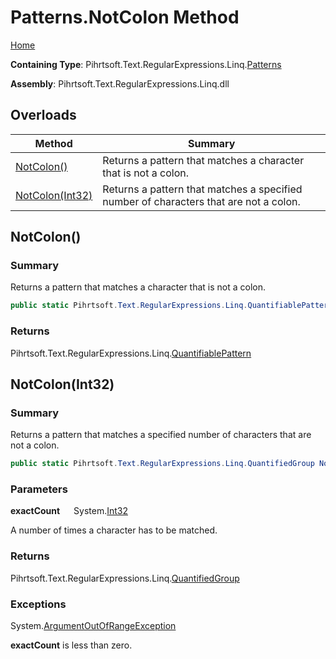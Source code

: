 # Patterns\.NotColon Method

[Home](../../../../../../README.md)

**Containing Type**: Pihrtsoft\.Text\.RegularExpressions\.Linq\.[Patterns](../README.md)

**Assembly**: Pihrtsoft\.Text\.RegularExpressions\.Linq\.dll

## Overloads

| Method | Summary |
| ------ | ------- |
| [NotColon()](#Pihrtsoft_Text_RegularExpressions_Linq_Patterns_NotColon) | Returns a pattern that matches a character that is not a colon\. |
| [NotColon(Int32)](#Pihrtsoft_Text_RegularExpressions_Linq_Patterns_NotColon_System_Int32_) | Returns a pattern that matches a specified number of characters that are not a colon\. |

## NotColon\(\) <a name="Pihrtsoft_Text_RegularExpressions_Linq_Patterns_NotColon"></a>

### Summary

Returns a pattern that matches a character that is not a colon\.

```csharp
public static Pihrtsoft.Text.RegularExpressions.Linq.QuantifiablePattern NotColon()
```

### Returns

Pihrtsoft\.Text\.RegularExpressions\.Linq\.[QuantifiablePattern](../../QuantifiablePattern/README.md)

## NotColon\(Int32\) <a name="Pihrtsoft_Text_RegularExpressions_Linq_Patterns_NotColon_System_Int32_"></a>

### Summary

Returns a pattern that matches a specified number of characters that are not a colon\.

```csharp
public static Pihrtsoft.Text.RegularExpressions.Linq.QuantifiedGroup NotColon(int exactCount)
```

### Parameters

**exactCount** &emsp; System\.[Int32](https://docs.microsoft.com/en-us/dotnet/api/system.int32)

A number of times a character has to be matched\.

### Returns

Pihrtsoft\.Text\.RegularExpressions\.Linq\.[QuantifiedGroup](../../QuantifiedGroup/README.md)

### Exceptions

System\.[ArgumentOutOfRangeException](https://docs.microsoft.com/en-us/dotnet/api/system.argumentoutofrangeexception)

**exactCount** is less than zero\.

